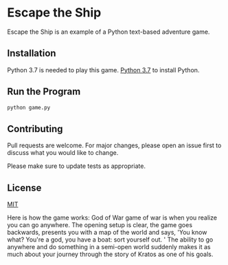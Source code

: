 # Escape the Ship

Escape the Ship is an example of a Python text-based adventure game.

## Installation

Python 3.7 is needed to play this game. [Python 3.7](https://www.python.org/downloads/) to install Python.


## Run the Program

```python
python game.py
```

## Contributing
Pull requests are welcome. For major changes, please open an issue first to discuss what you would like to change.

Please make sure to update tests as appropriate.

## License
[MIT](https://choosealicense.com/licenses/mit/)

Here is how the game works:
God of War game of war is when you realize you can go anywhere. The opening setup is clear, the game goes backwards, presents you with a map of the world and says, 'You know what? You're a god, you have a boat: sort yourself out. ' The ability to go anywhere and do something in a semi-open world suddenly makes it as much about your journey through the story of Kratos as one of his goals.
